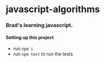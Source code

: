 # javascript-algorithms
### Brad's learning javascript.


#### Setting up this project
- run `npm i`
- run `npm test` to run the tests